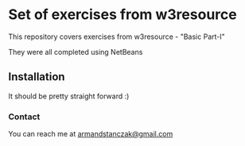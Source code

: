 # Set of exercises from w3resource

This repository covers exercises from w3resource - "Basic Part-I"

They were all completed using NetBeans

## Installation

It should be pretty straight forward :)

### Contact

You can reach me at armandstanczak@gmail.com

